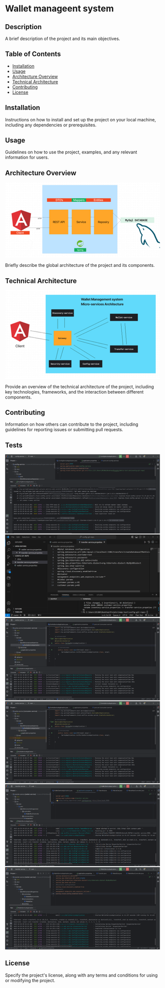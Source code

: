 # Wallet manageent system

## Description

A brief description of the project and its main objectives.

## Table of Contents

- [Installation](#installation)
- [Usage](#usage)
- [Architecture Overview](#architecture-overview)
- [Technical Architecture](#technical-architecture)
- [Contributing](#contributing)
- [License](#license)

## Installation

Instructions on how to install and set up the project on your local machine, including any dependencies or prerequisites.

## Usage

Guidelines on how to use the project, examples, and any relevant information for users.

## Architecture Overview

![Architecture Global](./Architecture_global.png)

Briefly describe the global architecture of the project and its components.

## Technical Architecture

![Technical Architecture](./techniqal_architecture.png)

Provide an overview of the technical architecture of the project, including key technologies, frameworks, and the interaction between different components.

## Contributing

Information on how others can contribute to the project, including guidelines for reporting issues or submitting pull requests.

## Tests

![Config service](./config_code.png)
![Config repo](./config_repo_code.png)
![Euria service](./eurika_code.png)
![Gateway service](./gateway_code.png)
![Transfer service](./transfer_code.png)
![Wallet service](./wallet_code.png)

## License

Specify the project's license, along with any terms and conditions for using or modifying the project.

